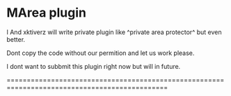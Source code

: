 MArea plugin
=============================================================================================

I And xktiverz will write private plugin like ^private area protector^ but even better.

Dont copy the code without our permition and let us work please.


I dont want to subbmit this plugin right now but will in future.

==============================================================================================
